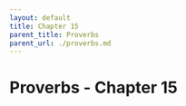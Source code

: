 ```yaml
---
layout: default
title: Chapter 15
parent_title: Proverbs
parent_url: ./proverbs.md
---
```


# Proverbs - Chapter 15
